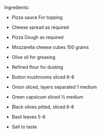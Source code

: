 Ingredients:
* Pizza sauce For topping

* Cheese spread as required

* Pizza Dough as required

* Mozzarella cheese cubes 100 grams

* Olive oil for greasing

* Refined flour  for dusting

* Button mushrooms sliced 6-8

* Onion sliced, layers separated 1 medium

* Green capsicum sliced ½ medium

* Black olives pitted, sliced 6-8

* Basil leaves 5-6

* Salt to taste